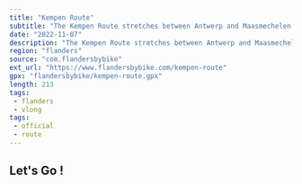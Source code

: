 ```yaml
---
title: "Kempen Route"
subtitle: "The Kempen Route stretches between Antwerp and Maasmechelen and offers plenty of variety"
date: "2022-11-07"
description: "The Kempen Route stretches between Antwerp and Maasmechelen and offers plenty of variety."
region: "flanders"
source: "com.flandersbybike"
ext_url: "https://www.flandersbybike.com/kempen-route"
gpx: "flandersbybike/kempen-route.gpx"
length: 213
tags:
 - flanders
 - vlong
tags:
 - official
 - route
---
```


## Let's Go ! 


